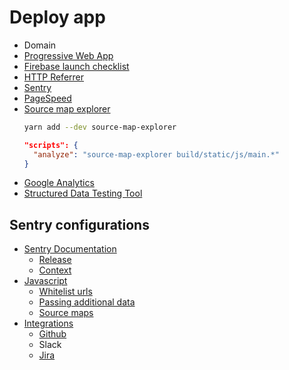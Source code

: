 # Deploy app

* Domain
* [Progressive Web App](https://github.com/facebookincubator/create-react-app/blob/master/packages/react-scripts/template/README.md#making-a-progressive-web-app)
* [Firebase launch checklist](https://firebase.google.com/support/guides/launch-checklist)
* [HTTP Referrer](https://console.developers.google.com/apis/credentials)
* [Sentry](https://sentry.io)
* [PageSpeed](https://developers.google.com/speed/pagespeed/)
* [Source map explorer](https://github.com/facebookincubator/create-react-app/blob/master/packages/react-scripts/template/README.md#analyzing-the-bundle-size)
  ```sh
  yarn add --dev source-map-explorer
  ```
  ```json
  "scripts": {
    "analyze": "source-map-explorer build/static/js/main.*"
  }
  ```
* [Google Analytics](https://www.google.com/analytics/)
* [Structured Data Testing Tool](https://search.google.com/structured-data/testing-tool)

## Sentry configurations
* [Sentry Documentation](https://docs.sentry.io/)
  - [Release](https://docs.sentry.io/learn/releases/)
  - [Context](https://docs.sentry.io/learn/context/)
* [Javascript](https://docs.sentry.io/clients/javascript/)
  - [Whitelist urls](https://docs.sentry.io/clients/javascript/config/)
  - [Passing additional data](https://docs.sentry.io/clients/javascript/usage/#passing-additional-data)
  - [Source maps](https://docs.sentry.io/clients/javascript/sourcemaps/#making-source-maps-available-to-sentry)
* [Integrations](https://docs.sentry.io/integrations/)
  - [Github](https://docs.sentry.io/integrations/github/)
  - Slack
  - [Jira](https://docs.sentry.io/integrations/jira/)
